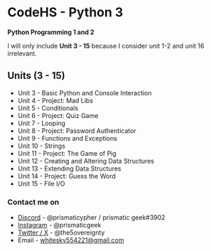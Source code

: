 # CodeHS - Python 3
**Python Programming 1 and 2**

I will only include **Unit 3 - 15** because I consider unit 1-2 and unit 16 irrelevant.

## Units (3 - 15)
- 	Unit 3 - Basic Python and Console Interaction
- 	Unit 4 - Project: Mad Libs
- 	Unit 5 - Conditionals
- 	Unit 6 - Project: Quiz Game
- 	Unit 7 - Looping
- 	Unit 8 - Project: Password Authenticator
- 	Unit 9 - Functions and Exceptions
- 	Unit 10 - Strings
- 	Unit 11 - Project: The Game of Pig
- 	Unit 12 - Creating and Altering Data Structures
- 	Unit 13 - Extending Data Structures
- 	Unit 14 - Project: Guess the Word
- 	Unit 15 - File I/O


### Contact me on
- [Discord](https://discordapp.com/users/731039744158466051) - @prismaticypher / prismatic geek#3902
- [Instagram](https://instagram.com/prismaticgeek) - @prismaticgeek
- [Twitter / X](https://x.com/the5overeignty) - @the5overeignty
- Email - whitesky554221@gmail.com

